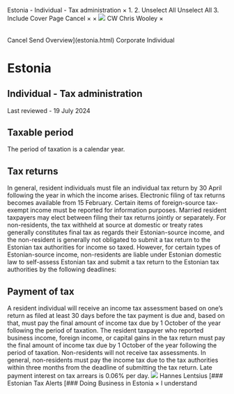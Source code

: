 Estonia - Individual - Tax administration
×
1.
2.
Unselect All
Unselect All
3.
Include Cover Page
Cancel
×
×
![](-/media/world-wide-tax-summaries/attachments/global---chris-wooley.ashx%3Frev=ac5e5f3223b34096b1afc2a6009c7320&revision=ac5e5f32-23b3-4096-b1af-c2a6009c7320&hash=859B7ADC84DC2CBEC9760E9E6EE7DE6D0A8BFCDF)
CW
Chris Wooley
×
######
Cancel
Send
Overview](estonia.html)
Corporate
Individual
# Estonia
## Individual - Tax administration
Last reviewed - 19 July 2024
## Taxable period
The period of taxation is a calendar year.
## Tax returns
In general, resident individuals must file an individual tax return by 30 April following the year in which the income arises. Electronic filing of tax returns becomes available from 15 February. Certain items of foreign-source tax-exempt income must be reported for information purposes.
Married resident taxpayers may elect between filing their tax returns jointly or separately.
For non-residents, the tax withheld at source at domestic or treaty rates generally constitutes final tax as regards their Estonian-source income, and the non-resident is generally not obligated to submit a tax return to the Estonian tax authorities for income so taxed. However, for certain types of Estonian-source income, non-residents are liable under Estonian domestic law to self-assess Estonian tax and submit a tax return to the Estonian tax authorities by the following deadlines:
## Payment of tax
A resident individual will receive an income tax assessment based on one’s return as filed at least 30 days before the tax payment is due and, based on that, must pay the final amount of income tax due by 1 October of the year following the period of taxation. The resident taxpayer who reported business income, foreign income, or capital gains in the tax return must pay the final amount of income tax due by 1 October of the year following the period of taxation.
Non-residents will not receive tax assessments. In general, non-residents must pay the income tax due to the tax authorities within three months from the deadline of submitting the tax return.
Late payment interest on tax arrears is 0.06% per day.
![](-/media/world-wide-tax-summaries/attachments/estonia---hannes_lentsius.ashx%3Frev=31f88e16b03b44cbbfa48d1a5b28f7b6&revision=31f88e16-b03b-44cb-bfa4-8d1a5b28f7b6&hash=1B232B35B005C29B4211D624E8D01BC29E7ADF61)
Hannes Lentsius
[### Estonian Tax Alerts
[### Doing Business in Estonia
×
I understand